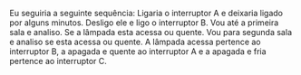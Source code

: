 Eu seguiria a seguinte sequência:
Ligaria o interruptor A e deixaria ligado por alguns minutos. Desligo ele e ligo o interruptor B. Vou até a primeira sala e analiso. 
Se a lâmpada esta acessa ou quente. Vou para segunda sala e analiso se esta acessa ou quente.
A lâmpada acessa pertence ao interruptor B, a apagada e quente ao interruptor A e a apagada e fria pertence ao interruptor C.